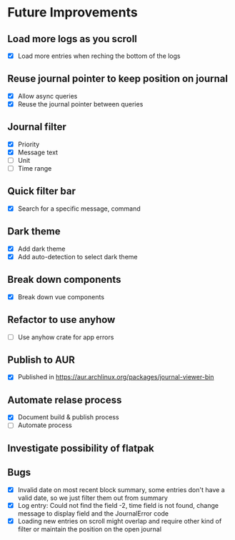 # Future Improvements

## Load more logs as you scroll

- [x] Load more entries when reching the bottom of the logs

## Reuse journal pointer to keep position on journal

- [x] Allow async queries
- [x] Reuse the journal pointer between queries

## Journal filter

- [x] Priority
- [x] Message text
- [ ] Unit
- [ ] Time range

## Quick filter bar

- [x] Search for a specific message, command

## Dark theme

- [x] Add dark theme
- [x] Add auto-detection to select dark theme

## Break down components

- [x] Break down vue components

## Refactor to use anyhow

- [ ] Use anyhow crate for app errors

## Publish to AUR

- [x] Published in <https://aur.archlinux.org/packages/journal-viewer-bin>

## Automate relase process

- [x] Document build & publish process
- [ ] Automate process

## Investigate possibility of flatpak

## Bugs

- [x] Invalid date on most recent block summary, some entries don't have a valid date, so we just filter them out from summary
- [x] Log entry: Could not find the field -2, time field is not found, change message to display field and the JournalError code
- [x] Loading new entries on scroll might overlap and require other kind of filter or maintain the position on the open journal
